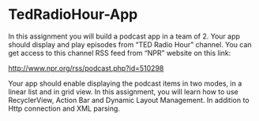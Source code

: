 # TedRadioHour-App
In this assignment you will build a podcast app in a team of 2. 
Your app should display and play episodes from “TED Radio Hour” channel. 
You can get access to this channel RSS feed from “NPR” website on this link: 
 
 http://www.npr.org/rss/podcast.php?id=510298 

Your app should enable displaying the podcast items in two modes, in a linear list and in grid view. 
In this assignment, you will learn how to use RecyclerView, Action Bar and Dynamic Layout Management. 
In addition to Http connection and XML parsing.



